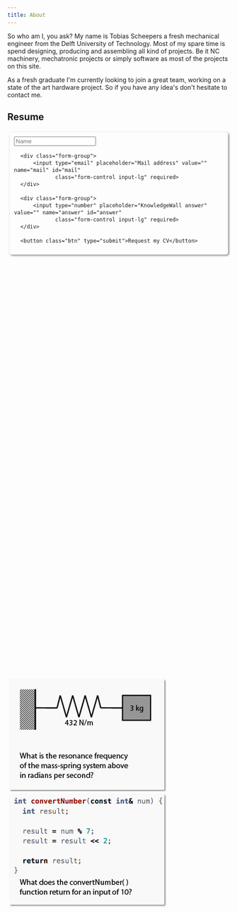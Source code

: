```yaml
---
title: About
---
```


So who am I, you ask? My name is Tobias Scheepers a fresh mechanical engineer from the Delft University of Technology. Most of my spare time is spend designing, producing and assembling all kind of projects. Be it NC machinery, mechatronic projects or simply software as most of the projects on this site.

As a fresh graduate I'm currently looking to join a great team, working on a state of the art hardware project. So if you have any idea's don't hesitate to contact me.

## Resume

<div style="overflow: auto; width: 100%; margin-bottom: 10px;">

  <form class="" accept-charset="utf-8" method="post" action="https://knowledge-wall.appspot.com/" style="float: right; margin: 5px; padding: 10px; box-shadow: 2px 2px 4px 0px rgba(0,0,0,0.5); border-radius: 5px;"> 
      <div class="form-group">
          <input type="text" placeholder="Name" value="" name="name" id="name"
                 class="form-control input-lg" required>
      </div>

      <div class="form-group">
          <input type="email" placeholder="Mail address" value="" name="mail" id="mail"
                 class="form-control input-lg" required>
      </div>

      <div class="form-group">
          <input type="number" placeholder="KnowledgeWall answer" value="" name="answer" id="answer"
                 class="form-control input-lg" required>
      </div>

      <button class="btn" type="submit">Request my CV</button>
  </form>

    If you like the work I do and think you might fit in your team please get in touch or share my resume with your hiring manager. As a small check to see if you are not simply a scraper or adding my CV to a large and bottomless pit I've added a small "knowledgeWall". Please enter the rounded answer to one of the questions below, if correct I will send you my CV automatically.
</div>  

<div style="overflow: auto; width: 100%;">

  <img style="float:left; margin: 5px; box-shadow: 2px 2px 3px 0px rgba(0,0,0,0.5);" src="/assets/about/mechanical.jpg">
  <img style="float:left; margin: 5px; box-shadow: 2px 2px 3px 0px rgba(0,0,0,0.5);" src="/assets/about/programming.jpg">

</div>